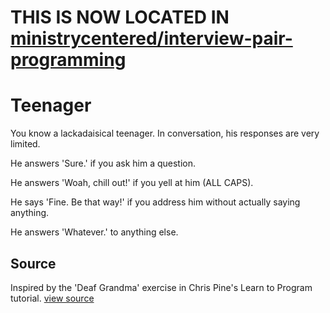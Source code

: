 # THIS IS NOW LOCATED IN [ministrycentered/interview-pair-programming](https://github.com/ministrycentered/interview-pair-programming)

# Teenager

You know a lackadaisical teenager. In conversation, his responses are very limited.

He answers 'Sure.' if you ask him a question.

He answers 'Woah, chill out!' if you yell at him (ALL CAPS).

He says 'Fine. Be that way!' if you address him without actually saying anything.

He answers 'Whatever.' to anything else.


## Source

Inspired by the 'Deaf Grandma' exercise in Chris Pine's Learn to Program tutorial. [view source](http://pine.fm/LearnToProgram/?Chapter=06)
